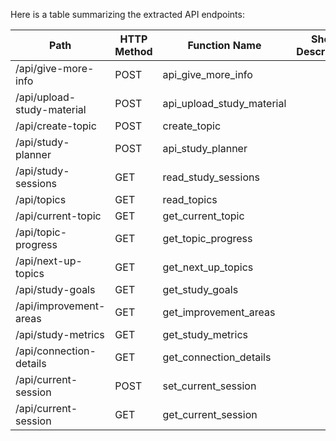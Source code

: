 Here is a table summarizing the extracted API endpoints:

| Path                          | HTTP Method | Function Name           | Short Description | Auth Required |
|-------------------------------|-------------|-------------------------|-------------------|---------------|
| /api/give-more-info           | POST        | api_give_more_info      |                   |               |
| /api/upload-study-material     | POST        | api_upload_study_material|                   |               |
| /api/create-topic             | POST        | create_topic            |                   |               |
| /api/study-planner            | POST        | api_study_planner       |                   |               |
| /api/study-sessions           | GET         | read_study_sessions      |                   |               |
| /api/topics                   | GET         | read_topics             |                   |               |
| /api/current-topic            | GET         | get_current_topic       |                   |               |
| /api/topic-progress           | GET         | get_topic_progress      |                   |               |
| /api/next-up-topics          | GET         | get_next_up_topics      |                   |               |
| /api/study-goals             | GET         | get_study_goals         |                   |               |
| /api/improvement-areas        | GET         | get_improvement_areas   |                   |               |
| /api/study-metrics           | GET         | get_study_metrics       |                   |               |
| /api/connection-details       | GET         | get_connection_details   |                   |               |
| /api/current-session          | POST        | set_current_session     |                   |               |
| /api/current-session          | GET         | get_current_session     |                   |               |